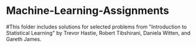 # Machine-Learning-Assignments

#This folder includes solutions for selected problems from "Introduction to Statistical Learning" by Trevor Hastie, Robert Tibshirani, Daniela Witten, and Gareth James. 
